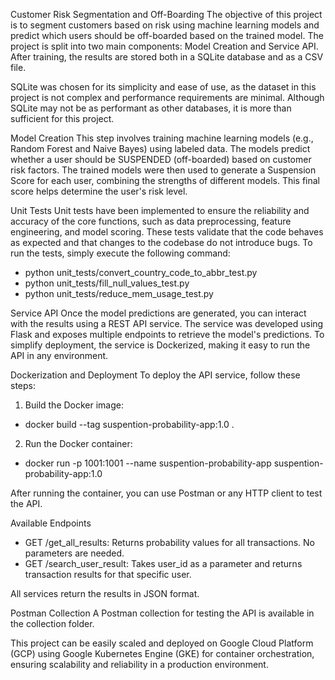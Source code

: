 Customer Risk Segmentation and Off-Boarding
The objective of this project is to segment customers based on risk using machine learning models and predict which users should be off-boarded based on the trained model. The project is split into two main components: Model Creation and Service API. After training, the results are stored both in a SQLite database and as a CSV file.

SQLite was chosen for its simplicity and ease of use, as the dataset in this project is not complex and performance requirements are minimal. Although SQLite may not be as performant as other databases, it is more than sufficient for this project.

Model Creation
This step involves training machine learning models (e.g., Random Forest and Naive Bayes) using labeled data. The models predict whether a user should be SUSPENDED (off-boarded) based on customer risk factors. The trained models were then used to generate a Suspension Score for each user, combining the strengths of different models. This final score helps determine the user's risk level.

Unit Tests
Unit tests have been implemented to ensure the reliability and accuracy of the core functions, such as data preprocessing, feature engineering, and model scoring. These tests validate that the code behaves as expected and that changes to the codebase do not introduce bugs. To run the tests, simply execute the following command:

* python unit_tests/convert_country_code_to_abbr_test.py
* python unit_tests/fill_null_values_test.py
* python unit_tests/reduce_mem_usage_test.py

Service API
Once the model predictions are generated, you can interact with the results using a REST API service. The service was developed using Flask and exposes multiple endpoints to retrieve the model's predictions. To simplify deployment, the service is Dockerized, making it easy to run the API in any environment.

Dockerization and Deployment
To deploy the API service, follow these steps:

1. Build the Docker image:
 - docker build --tag suspention-probability-app:1.0 .                                             
2. Run the Docker container:
 - docker run -p 1001:1001 --name suspention-probability-app suspention-probability-app:1.0        

After running the container, you can use Postman or any HTTP client to test the API.

Available Endpoints

* GET /get_all_results: Returns probability values for all transactions. No parameters are needed.
* GET /search_user_result: Takes user_id as a parameter and returns transaction results for that specific user.

All services return the results in JSON format.

Postman Collection
A Postman collection for testing the API is available in the collection folder.

This project can be easily scaled and deployed on Google Cloud Platform (GCP) using Google Kubernetes Engine (GKE) for container orchestration, ensuring scalability and reliability in a production environment.